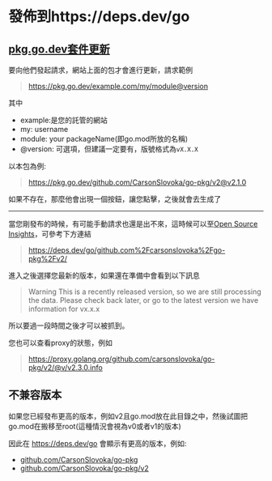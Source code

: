 # 發佈到https://deps.dev/go

## [pkg.go.dev套件更新](https://pkg.go.dev/about#best-practices-h2)

要向他們發起請求，網站上面的包才會進行更新，請求範例
> https://pkg.go.dev/example.com/my/module@version

其中

- example:是您的託管的網站
- my: username
- module: your packageName(即go.mod所放的名稱)
- @version: 可選項，但建議一定要有，版號格式為`vX.X.X`

以本包為例:

> https://pkg.go.dev/github.com/CarsonSlovoka/go-pkg/v2@v2.1.0

如果不存在，那麼他會出現一個按鈕，讓您點擊，之後就會去生成了

----

當您剛發布的時候，有可能手動請求也還是出不來，這時候可以至[Open Source Insights](https://deps.dev/)，可參考下方連結

> https://deps.dev/go/github.com%2Fcarsonslovoka%2Fgo-pkg%2Fv2/

進入之後選擇您最新的版本，如果還在準備中會看到以下訊息

> Warning This is a recently released version, so we are still processing the data. Please check back later, or go to the latest version we have information for vx.x.x

所以要過一段時間之後才可以被抓到。

您也可以查看proxy的狀態，例如

> https://proxy.golang.org/github.com/carsonslovoka/go-pkg/v2/@v/v2.3.0.info


## 不兼容版本

如果您已經發布更高的版本，例如v2且go.mod放在此目錄之中，然後試圖把go.mod在搬移至root(這種情況會視為v0或者v1的版本)

因此在 https://deps.dev/go 會顯示有更高的版本，例如:
- [github.com/CarsonSlovoka/go-pkg](https://deps.dev/go/github.com%2FCarsonSlovoka%2Fgo-pkg/v0.0.0-20230624080655-9982a8c299a1/versions)
- [github.com/CarsonSlovoka/go-pkg/v2](https://deps.dev/go/github.com%2FCarsonSlovoka%2Fgo-pkg%2Fv2)
